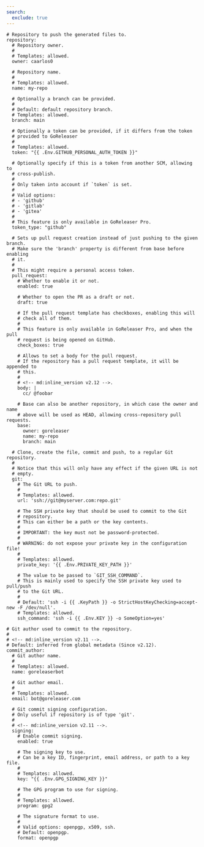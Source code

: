 ```yaml
---
search:
  exclude: true
---
```


    # Repository to push the generated files to.
    repository:
      # Repository owner.
      #
      # Templates: allowed.
      owner: caarlos0

      # Repository name.
      #
      # Templates: allowed.
      name: my-repo

      # Optionally a branch can be provided.
      #
      # Default: default repository branch.
      # Templates: allowed.
      branch: main

      # Optionally a token can be provided, if it differs from the token
      # provided to GoReleaser
      #
      # Templates: allowed.
      token: "{{ .Env.GITHUB_PERSONAL_AUTH_TOKEN }}"

      # Optionally specify if this is a token from another SCM, allowing to
      # cross-publish.
      #
      # Only taken into account if `token` is set.
      #
      # Valid options:
      # - 'github'
      # - 'gitlab'
      # - 'gitea'
      #
      # This feature is only available in GoReleaser Pro.
      token_type: "github"

      # Sets up pull request creation instead of just pushing to the given branch.
      # Make sure the 'branch' property is different from base before enabling
      # it.
      #
      # This might require a personal access token.
      pull_request:
        # Whether to enable it or not.
        enabled: true

        # Whether to open the PR as a draft or not.
        draft: true

        # If the pull request template has checkboxes, enabling this will
        # check all of them.
        #
        # This feature is only available in GoReleaser Pro, and when the pull
        # request is being opened on GitHub.
        check_boxes: true

        # Allows to set a body for the pull request.
        # If the repository has a pull request template, it will be appended to
        # this.
        #
        # <!-- md:inline_version v2.12 -->.
        body: |
          cc/ @foobar

        # Base can also be another repository, in which case the owner and name
        # above will be used as HEAD, allowing cross-repository pull requests.
        base:
          owner: goreleaser
          name: my-repo
          branch: main

      # Clone, create the file, commit and push, to a regular Git repository.
      #
      # Notice that this will only have any effect if the given URL is not
      # empty.
      git:
        # The Git URL to push.
        #
        # Templates: allowed.
        url: 'ssh://git@myserver.com:repo.git'

        # The SSH private key that should be used to commit to the Git
        # repository.
        # This can either be a path or the key contents.
        #
        # IMPORTANT: the key must not be password-protected.
        #
        # WARNING: do not expose your private key in the configuration file!
        #
        # Templates: allowed.
        private_key: '{{ .Env.PRIVATE_KEY_PATH }}'

        # The value to be passed to `GIT_SSH_COMMAND`.
        # This is mainly used to specify the SSH private key used to pull/push
        # to the Git URL.
        #
        # Default: 'ssh -i {{ .KeyPath }} -o StrictHostKeyChecking=accept-new -F /dev/null'.
        # Templates: allowed.
        ssh_command: 'ssh -i {{ .Env.KEY }} -o SomeOption=yes'

    # Git author used to commit to the repository.
    #
    # <!-- md:inline_version v2.11 -->.
    # Default: inferred from global metadata (Since v2.12).
    commit_author:
      # Git author name.
      #
      # Templates: allowed.
      name: goreleaserbot

      # Git author email.
      #
      # Templates: allowed.
      email: bot@goreleaser.com

      # Git commit signing configuration.
      # Only useful if repository is of type 'git'.
      #
      # <!-- md:inline_version v2.11 -->.
      signing:
        # Enable commit signing.
        enabled: true

        # The signing key to use.
        # Can be a key ID, fingerprint, email address, or path to a key file.
        #
        # Templates: allowed.
        key: "{{ .Env.GPG_SIGNING_KEY }}"

        # The GPG program to use for signing.
        #
        # Templates: allowed.
        program: gpg2

        # The signature format to use.
        #
        # Valid options: openpgp, x509, ssh.
        # Default: openpgp.
        format: openpgp

